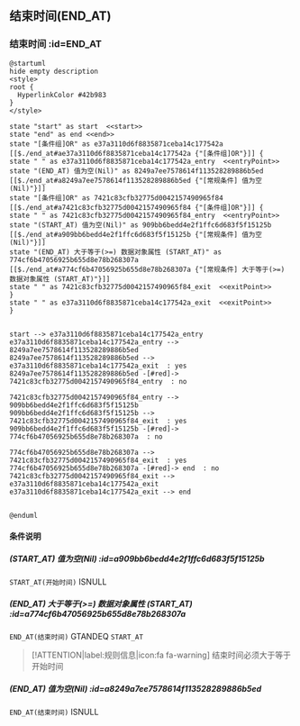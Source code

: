 ## 结束时间(END_AT) <!-- {docsify-ignore-all} -->

   

### 结束时间 :id=END_AT

```plantuml
@startuml
hide empty description
<style>
root {
  HyperlinkColor #42b983
}
</style>

state "start" as start  <<start>>
state "end" as end <<end>>
state "[条件组]OR" as e37a3110d6f8835871ceba14c177542a [[$./end_at#ae37a3110d6f8835871ceba14c177542a {"[条件组]OR"}]] {
state " " as e37a3110d6f8835871ceba14c177542a_entry  <<entryPoint>>
state "(END_AT) 值为空(Nil)" as 8249a7ee7578614f113528289886b5ed [[$./end_at#a8249a7ee7578614f113528289886b5ed {"[常规条件] 值为空(Nil)"}]]
state "[条件组]OR" as 7421c83cfb32775d0042157490965f84 [[$./end_at#a7421c83cfb32775d0042157490965f84 {"[条件组]OR"}]] {
state " " as 7421c83cfb32775d0042157490965f84_entry  <<entryPoint>>
state "(START_AT) 值为空(Nil)" as 909bb6bedd4e2f1ffc6d683f5f15125b [[$./end_at#a909bb6bedd4e2f1ffc6d683f5f15125b {"[常规条件] 值为空(Nil)"}]]
state "(END_AT) 大于等于(>=) 数据对象属性 (START_AT)" as 774cf6b47056925b655d8e78b268307a [[$./end_at#a774cf6b47056925b655d8e78b268307a {"[常规条件] 大于等于(>=) 数据对象属性 (START_AT)"}]]
state " " as 7421c83cfb32775d0042157490965f84_exit  <<exitPoint>>
}
state " " as e37a3110d6f8835871ceba14c177542a_exit  <<exitPoint>>
}


start --> e37a3110d6f8835871ceba14c177542a_entry 
e37a3110d6f8835871ceba14c177542a_entry --> 8249a7ee7578614f113528289886b5ed 
8249a7ee7578614f113528289886b5ed --> e37a3110d6f8835871ceba14c177542a_exit  : yes
8249a7ee7578614f113528289886b5ed -[#red]-> 7421c83cfb32775d0042157490965f84_entry  : no

7421c83cfb32775d0042157490965f84_entry --> 909bb6bedd4e2f1ffc6d683f5f15125b 
909bb6bedd4e2f1ffc6d683f5f15125b --> 7421c83cfb32775d0042157490965f84_exit  : yes
909bb6bedd4e2f1ffc6d683f5f15125b -[#red]-> 774cf6b47056925b655d8e78b268307a  : no

774cf6b47056925b655d8e78b268307a --> 7421c83cfb32775d0042157490965f84_exit  : yes
774cf6b47056925b655d8e78b268307a -[#red]-> end  : no
7421c83cfb32775d0042157490965f84_exit --> e37a3110d6f8835871ceba14c177542a_exit 
e37a3110d6f8835871ceba14c177542a_exit --> end 


@enduml
```

#### 条件说明

##### (START_AT) 值为空(Nil) :id=a909bb6bedd4e2f1ffc6d683f5f15125b



`START_AT(开始时间)` ISNULL 

##### (END_AT) 大于等于(>=) 数据对象属性 (START_AT) :id=a774cf6b47056925b655d8e78b268307a



`END_AT(结束时间)` GTANDEQ  `START_AT`

> [!ATTENTION|label:规则信息|icon:fa fa-warning]
> 结束时间必须大于等于开始时间


##### (END_AT) 值为空(Nil) :id=a8249a7ee7578614f113528289886b5ed



`END_AT(结束时间)` ISNULL 






